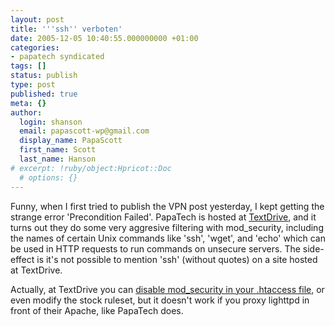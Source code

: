 ```yaml
---
layout: post
title: '''ssh'' verboten'
date: 2005-12-05 10:40:55.000000000 +01:00
categories:
- papatech syndicated
tags: []
status: publish
type: post
published: true
meta: {}
author:
  login: shanson
  email: papascott-wp@gmail.com
  display_name: PapaScott
  first_name: Scott
  last_name: Hanson
# excerpt: !ruby/object:Hpricot::Doc
  # options: {}
---
```

<p>Funny, when I first tried to publish the VPN post yesterday, I kept getting the strange error 'Precondition Failed'. PapaTech is hosted at <a href="http://textdrive.com/">TextDrive</a>, and it turns out they do some very aggresive filtering with mod_security, including the names of certain Unix commands like 'ssh', 'wget', and 'echo' which can be used in HTTP requests to run commands on unsecure servers. The side-effect is it's not possible to mention 'ssh' (without quotes)  on a site hosted at TextDrive.</p>
<p>Actually, at TextDrive you can <a href="http://kb.textdrive.com/article/disabling-mod_security" title="TextDrive Knowledge Base: Disabling mod_security">disable mod_security in your .htaccess file</a>, or even modify the stock ruleset, but it doesn't work if you proxy lighttpd in front of their Apache, like PapaTech does.</p>
